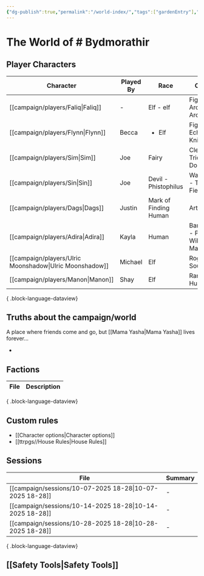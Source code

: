 ```yaml
---
{"dg-publish":true,"permalink":"/world-index/","tags":["gardenEntry"],"created":"2025-10-28T08:13:58.026-07:00","updated":"2025-10-28T21:09:17.208-07:00"}
---
```


# The World of # Bydmorathir

## Player Characters
| Character                                                  | Played By | Race                  | Class                          | Alignment    |
| ---------------------------------------------------------- | --------- | --------------------- | ------------------------------ | ------------ |
| [[campaign/players/Faliq\|Faliq]]                       | \-        | Elf - elf             | Fighter - Arcane Archer        | \-           |
| [[campaign/players/Flynn\|Flynn]]                       | Becca     | <ul><li>Elf</li></ul> | Fighter - Echo Knight          | \-           |
| [[campaign/players/Sim\|Sim]]                           | Joe       | Fairy                 | Cleric - Trickery Domain       | Neutral Good |
| [[campaign/players/Sin\|Sin]]                           | Joe       | Devil - Phistophilus  | Warlock - The Fiend            | Lawful Evil  |
| [[campaign/players/Dags\|Dags]]                         | Justin    | Mark of Finding Human | Artificer                      | \-           |
| [[campaign/players/Adira\|Adira]]                       | Kayla     | Human                 | Barbarian - Path of Wild Magic | \-           |
| [[campaign/players/Ulric Moonshadow\|Ulric Moonshadow]] | Michael   | Elf                   | Rogue - Soulknife              | \-           |
| [[campaign/players/Manon\|Manon]]                       | Shay      | Elf                   | Ranger - Hunter                | \-           |

{ .block-language-dataview}


## Truths about the campaign/world

A place where friends come and go, but [[Mama Yasha\|Mama Yasha]] lives forever...

- 


## Factions

| File | Description |
| ---- | ----------- |

{ .block-language-dataview}

## Custom rules

- [[Character options\|Character options]]
- [[ttrpgs//House Rules\|House Rules]]

## Sessions

| File                                                        | Summary |
| ----------------------------------------------------------- | ------- |
| [[campaign/sessions/10-07-2025 18-28\|10-07-2025 18-28]] | \-      |
| [[campaign/sessions/10-14-2025 18-28\|10-14-2025 18-28]] | \-      |
| [[campaign/sessions/10-28-2025 18-28\|10-28-2025 18-28]] | \-      |

{ .block-language-dataview}



## [[Safety Tools\|Safety Tools]]